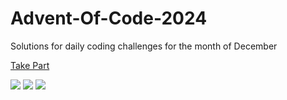 # Advent-Of-Code-2024

Solutions for daily coding challenges for the month of December

[Take Part](https://adventofcode.com/2024)

![](https://img.shields.io/badge/day%20📅-16-blue)
![](https://img.shields.io/badge/stars%20⭐-31-yellow)
![](https://img.shields.io/badge/days%20completed-15-red)
